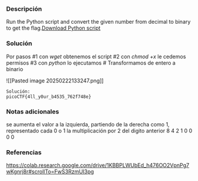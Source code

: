 
### Descripción 
Run the Python script and convert the given number from decimal to binary to get the flag.[Download Python script](https://artifacts.picoctf.net/c/22/convertme.py)
### Solución
Por pasos
	#1 con *wget* obtenemos el script 
	#2 con *chmod +x* le cedemos permisos
	#3 con *python* lo ejecutamos
	# Transformamos de entero a binario

![[Pasted image 20250222133247.png]]

	Solución: 
	picoCTF{4ll_y0ur_b4535_762f748e}
### Notas adicionales
se aumenta el valor a la izquierda, partiendo de la derecha como 1, representado cada 0 o 1 la multiplicación por 2 del digito anterior
8 4 2 1
0 0 0 0


### Referencias 
https://colab.research.google.com/drive/1KBBPLWUbEd_h476OO2VpnPg7wKgnrj8r#scrollTo=FwS3RzmUI3pg

